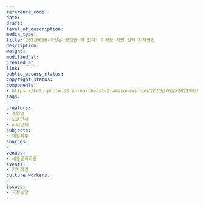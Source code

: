```yaml
---
reference_code: 
date: 
draft: 
level_of_description: 
media_type: 
title: 20210616-국민은 공감한 적 없다! 이재용 사면 안돼 기자회견
description: 
weight: 
modified_at: 
created_at: 
link: 
public_access_status: 
copyright_status: 
components:
- https://kctu-photo.s3.ap-northeast-2.amazonaws.com/2021년/6월/20210616-국민은+공감한+적+없다!+이재용+사면+안돼+기자회견/_1D20154.jpg
tags:
- 
creators:
- 총연맹
- 노동단체
- 사회단체
subjects:
- 재벌외투
sources:
- 
venues:
- 세종문화회관
events:
- 기자회견
culture_workers:
- 
issues:
- 국정농단
---
```

